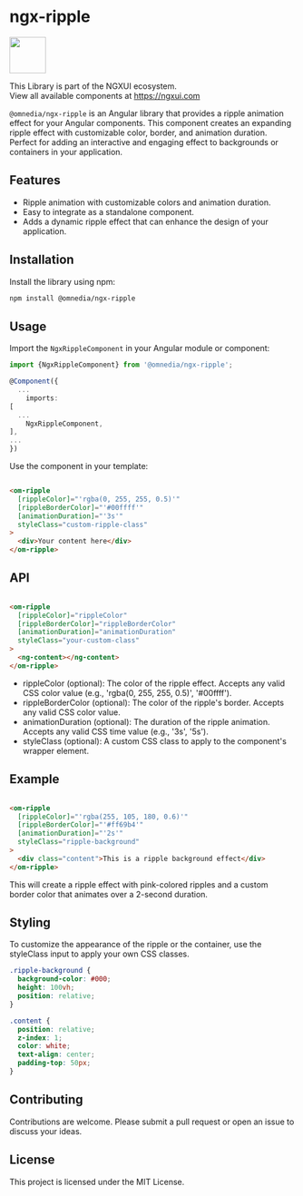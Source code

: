 # ngx-ripple

<a href="https://ngxui.com" target="_blank" style="display: flex;gap: .5rem;align-items: center;cursor: pointer; padding: 0 0 0 0; height: fit-content;">
  <img src="https://ngxui.com/assets/img/ngxui-logo.png" style="width: 64px;height: 64px;">
</a>

This Library is part of the NGXUI ecosystem. <br>
View all available components at https://ngxui.com

`@omnedia/ngx-ripple` is an Angular library that provides a ripple animation effect for your Angular components. This component creates an expanding ripple effect with customizable color, border, and animation duration. Perfect for adding an interactive and engaging effect to backgrounds or containers in your application.

## Features

- Ripple animation with customizable colors and animation duration.
- Easy to integrate as a standalone component.
- Adds a dynamic ripple effect that can enhance the design of your application.

## Installation

Install the library using npm:

```bash
npm install @omnedia/ngx-ripple
```

## Usage

Import the `NgxRippleComponent` in your Angular module or component:

```typescript
import {NgxRippleComponent} from '@omnedia/ngx-ripple';

@Component({
  ...
    imports:
[
  ...
    NgxRippleComponent,
],
...
})
```

Use the component in your template:

```html

<om-ripple
  [rippleColor]="'rgba(0, 255, 255, 0.5)'"
  [rippleBorderColor]="'#00ffff'"
  [animationDuration]="'3s'"
  styleClass="custom-ripple-class"
>
  <div>Your content here</div>
</om-ripple>
```

## API

```html

<om-ripple
  [rippleColor]="rippleColor"
  [rippleBorderColor]="rippleBorderColor"
  [animationDuration]="animationDuration"
  styleClass="your-custom-class"
>
  <ng-content></ng-content>
</om-ripple>
```

- rippleColor (optional): The color of the ripple effect. Accepts any valid CSS color value (e.g., 'rgba(0, 255, 255, 0.5)', '#00ffff').
- rippleBorderColor (optional): The color of the ripple's border. Accepts any valid CSS color value.
- animationDuration (optional): The duration of the ripple animation. Accepts any valid CSS time value (e.g., '3s', '5s').
- styleClass (optional): A custom CSS class to apply to the component's wrapper element.

## Example

```html

<om-ripple
  [rippleColor]="'rgba(255, 105, 180, 0.6)'"
  [rippleBorderColor]="'#ff69b4'"
  [animationDuration]="'2s'"
  styleClass="ripple-background"
>
  <div class="content">This is a ripple background effect</div>
</om-ripple>
```

This will create a ripple effect with pink-colored ripples and a custom border color that animates over a 2-second duration.

## Styling

To customize the appearance of the ripple or the container, use the styleClass input to apply your own CSS classes.

```css
.ripple-background {
  background-color: #000;
  height: 100vh;
  position: relative;
}

.content {
  position: relative;
  z-index: 1;
  color: white;
  text-align: center;
  padding-top: 50px;
}
```

## Contributing

Contributions are welcome. Please submit a pull request or open an issue to discuss your ideas.

## License

This project is licensed under the MIT License.
